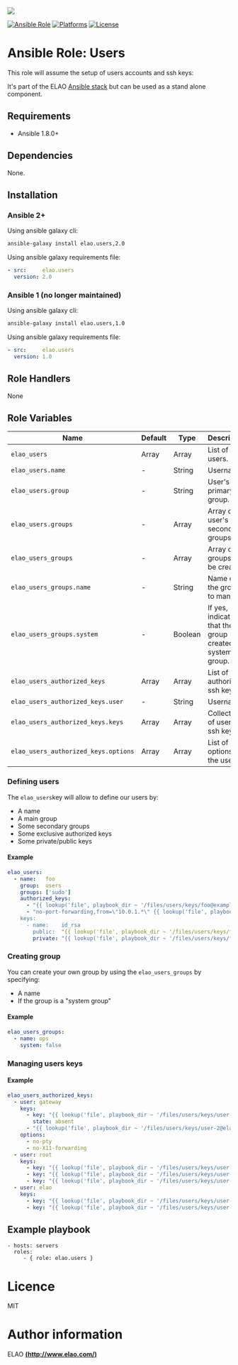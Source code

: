 <img src="http://www.elao.com/images/corpo/logo_red_small.png"/>

[![Ansible Role](https://img.shields.io/ansible/role/5535.svg?style=plastic)](https://galaxy.ansible.com/list#/roles/5535) [![Platforms](https://img.shields.io/badge/platforms-debian-lightgrey.svg?style=plastic)](#) [![License](http://img.shields.io/:license-mit-lightgrey.svg?style=plastic)](#)

# Ansible Role: Users

This role will assume the setup of users accounts and ssh keys:

It's part of the ELAO <a href="http://www.manalas.com" target="_blank">Ansible stack</a> but can be used as a stand alone component.

## Requirements

- Ansible 1.8.0+

## Dependencies

None.

## Installation

### Ansible 2+

Using ansible galaxy cli:

```bash
ansible-galaxy install elao.users,2.0
```

Using ansible galaxy requirements file:

```yaml
- src:     elao.users
  version: 2.0
```

### Ansible 1 (no longer maintained)

Using ansible galaxy cli:

```bash
ansible-galaxy install elao.users,1.0
```

Using ansible galaxy requirements file:

```yaml
- src:     elao.users
  version: 1.0
```

## Role Handlers

None

## Role Variables

| Name                                 | Default | Type        | Description                                                 |
| -------------------------------------| ------- | ----------- | ----------------------------------------------------------- |
| `elao_users`                         | Array   | Array       | List of unix users.                                         |
| `elao_users.name`                    | -       | String      | Username.                                                   |
| `elao_users.group`                   | -       | String      | User's primary group.                                       |
| `elao_users.groups`                  | -       | Array       | Array of user's secondary groups.                           |
| `elao_users_groups`                  | -       | Array       | Array of groups to be created.                              |
| `elao_users_groups.name`             | -       | String      | Name of the group to manage.                                |
| `elao_users_groups.system`           | -       | Boolean     | If yes, indicates that the group created is a system group. |
| `elao_users_authorized_keys`         | Array   | Array       | List of authorized ssh keys                                 |
| `elao_users_authorized_keys.user`    | -       | String      | Username.                                                   |
| `elao_users_authorized_keys.keys`    | Array   | Array       | Collection of user's ssh keys.                              |
| `elao_users_authorized_keys.options` | Array   | Array       | List of ssh options for the user.                           |

### Defining users

The `elao_users`key will allow to define our users by:

- A name
- A main group
- Some secondary groups
- Some exclusive authorized keys
- Some private/public keys

#### Example

```yaml
elao_users:
  - name:   foo
    group:  users
    groups: ['sudo']
    authorized_keys:
      - "{{ lookup('file', playbook_dir ~ '/files/users/keys/foo@example.com.pub') }}"
      - "no-port-forwarding,from=\"10.0.1.*\" {{ lookup('file', playbook_dir ~ '/files/users/keys/bar@example.com.pub') }}
    keys:
      - name:    id_rsa
        public:  "{{ lookup('file', playbook_dir ~ '/files/users/keys/foo@example.com.pub') }}"
        private: "{{ lookup('file', playbook_dir ~ '/files/users/keys/foo@example.com') }}"
```

### Creating group

You can create your own group by using the `elao_users_groups` by specifying: 

- A name
- If the group is a "system group"

#### Example

```yaml
elao_users_groups:
  - name: ops
    system: false
```

### Managing users keys

#### Example

```yaml
elao_users_authorized_keys:
  - user: gateway
    keys:
      - key: "{{ lookup('file', playbook_dir ~ '/files/users/keys/user-1@elao.com.pub') }}"
        state: absent
      - "{{ lookup('file', playbook_dir ~ '/files/users/keys/user-2@elao.com.pub') }}"
    options:
      - no-pty
      - no-X11-forwarding
  - user: root
    keys:
      - key: "{{ lookup('file', playbook_dir ~ '/files/users/keys/user-1@elao.com.pub') }}"
      - key: "{{ lookup('file', playbook_dir ~ '/files/users/keys/user-2@elao.com.pub') }}"
      - key: "{{ lookup('file', playbook_dir ~ '/files/users/keys/user-3@elao.com.pub') }}"
  - user: elao
    keys:
      - key: "{{ lookup('file', playbook_dir ~ '/files/users/keys/user-3@elao.com.pub') }}"
      - key: "{{ lookup('file', playbook_dir ~ '/files/users/keys/user-4@elao.com.pub') }}"
```

## Example playbook

    - hosts: servers
      roles:
         - { role: elao.users }

# Licence

MIT

# Author information

ELAO [**(http://www.elao.com/)**](http://www.elao.com)
